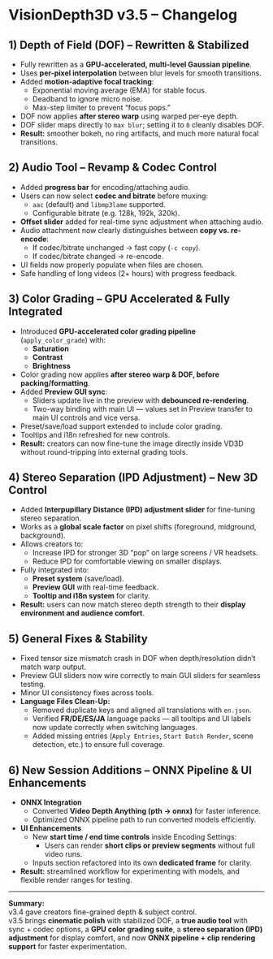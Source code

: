 
# VisionDepth3D v3.5 – Changelog

## 1) Depth of Field (DOF) – Rewritten & Stabilized
- Fully rewritten as a **GPU-accelerated, multi-level Gaussian pipeline**.
- Uses **per-pixel interpolation** between blur levels for smooth transitions.
- Added **motion-adaptive focal tracking**:
  - Exponential moving average (EMA) for stable focus.
  - Deadband to ignore micro noise.
  - Max-step limiter to prevent “focus pops.”
- DOF now applies **after stereo warp** using warped per-eye depth.
- DOF slider maps directly to `max blur`; setting it to `0` cleanly disables DOF.
- **Result:** smoother bokeh, no ring artifacts, and much more natural focal transitions.

## 2) Audio Tool – Revamp & Codec Control
- Added **progress bar** for encoding/attaching audio.
- Users can now select **codec and bitrate** before muxing:
  - `aac` (default) and `libmp3lame` supported.
  - Configurable bitrate (e.g. 128k, 192k, 320k).
- **Offset slider** added for real-time sync adjustment when attaching audio.
- Audio attachment now clearly distinguishes between **copy vs. re-encode**:
  - If codec/bitrate unchanged → fast copy (`-c copy`).
  - If codec/bitrate changed → re-encode.
- UI fields now properly populate when files are chosen.
- Safe handling of long videos (2+ hours) with progress feedback.

## 3) Color Grading – GPU Accelerated & Fully Integrated
- Introduced **GPU-accelerated color grading pipeline** (`apply_color_grade`) with:
  - **Saturation**
  - **Contrast**
  - **Brightness**
- Color grading now applies **after stereo warp & DOF, before packing/formatting**.
- Added **Preview GUI sync**:
  - Sliders update live in the preview with **debounced re-rendering**.
  - Two-way binding with main UI — values set in Preview transfer to main UI controls and vice versa.
- Preset/save/load support extended to include color grading.
- Tooltips and i18n refreshed for new controls.
- **Result:** creators can now fine-tune the image directly inside VD3D without round-tripping into external grading tools.

## 4) Stereo Separation (IPD Adjustment) – New 3D Control
- Added **Interpupillary Distance (IPD) adjustment slider** for fine-tuning stereo separation.
- Works as a **global scale factor** on pixel shifts (foreground, midground, background).
- Allows creators to:
  - Increase IPD for stronger 3D “pop” on large screens / VR headsets.
  - Reduce IPD for comfortable viewing on smaller displays.
- Fully integrated into:
  - **Preset system** (save/load).
  - **Preview GUI** with real-time feedback.
  - **Tooltip and i18n system** for clarity.
- **Result:** users can now match stereo depth strength to their **display environment and audience comfort**.

## 5) General Fixes & Stability
- Fixed tensor size mismatch crash in DOF when depth/resolution didn’t match warp output.
- Preview GUI sliders now wire correctly to main GUI sliders for seamless testing.
- Minor UI consistency fixes across tools.
- **Language Files Clean-Up:**  
  - Removed duplicate keys and aligned all translations with `en.json`.  
  - Verified **FR/DE/ES/JA** language packs — all tooltips and UI labels now update correctly when switching languages.  
  - Added missing entries (`Apply Entries`, `Start Batch Render`, scene detection, etc.) to ensure full coverage.

## 6) New Session Additions – ONNX Pipeline & UI Enhancements
- **ONNX Integration**
  - Converted **Video Depth Anything (pth → onnx)** for faster inference.
  - Optimized ONNX pipeline path to run converted models efficiently.
- **UI Enhancements**
  - New **start time / end time controls** inside Encoding Settings:
    - Users can render **short clips or preview segments** without full video runs.
  - Inputs section refactored into its own **dedicated frame** for clarity.
- **Result:** streamlined workflow for experimenting with models, and flexible render ranges for testing.

---

**Summary:**  
v3.4 gave creators fine-grained depth & subject control.  
v3.5 brings **cinematic polish** with stabilized DOF, a **true audio tool** with sync + codec options, a **GPU color grading suite**, a **stereo separation (IPD) adjustment** for display comfort, and now **ONNX pipeline + clip rendering support** for faster experimentation.
